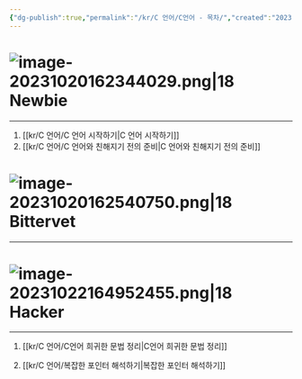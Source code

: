 ```yaml
---
{"dg-publish":true,"permalink":"/kr/C 언어/C언어 - 목차/","created":"2023-03-01"}
---
```





# ![image-20231020162344029.png|18](/img/user/kr/data/icon/%EB%AA%A9%EC%B0%A8/image-20231020162344029.png) Newbie
---------
1. [[kr/C 언어/C 언어 시작하기\|C 언어 시작하기]]
2. [[kr/C 언어/C 언어와 친해지기 전의 준비\|C 언어와 친해지기 전의 준비]]



# ![image-20231020162540750.png|18](/img/user/kr/data/icon/%EB%AA%A9%EC%B0%A8/image-20231020162540750.png) Bittervet
------

# ![image-20231022164952455.png|18](/img/user/kr/C%20%EC%96%B8%EC%96%B4/assets/C%EC%96%B8%EC%96%B4%20-%20%EB%AA%A9%EC%B0%A8/image-20231022164952455.png) Hacker
---------------
1. [[kr/C 언어/C언어 희귀한 문법 정리\|C언어 희귀한 문법 정리]]

2. [[kr/C 언어/복잡한 포인터 해석하기\|복잡한 포인터 해석하기]]
